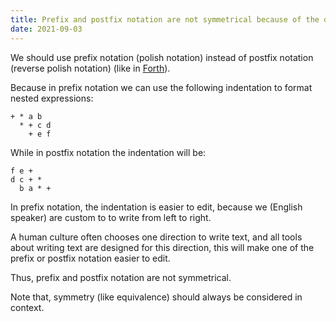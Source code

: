 ```yaml
---
title: Prefix and postfix notation are not symmetrical because of the direction of human writing
date: 2021-09-03
---
```


We should use prefix notation (polish notation)
instead of postfix notation (reverse polish notation) (like in [Forth][]).

[Forth]: https://en.wikipedia.org/wiki/Forth_(programming_language)

Because in prefix notation we can use the following indentation to format nested expressions:

```
+ * a b
  * + c d
    + e f
```

While in postfix notation the indentation will be:

```
f e +
d c + *
  b a * +
```

In prefix notation, the indentation is easier to edit,
because we (English speaker) are custom to to write from left to right.

A human culture often chooses one direction to write text,
and all tools about writing text are designed for this direction,
this will make one of the prefix or postfix notation easier to edit.

Thus, prefix and postfix notation are not symmetrical.

Note that, symmetry (like equivalence) should always be considered in context.

